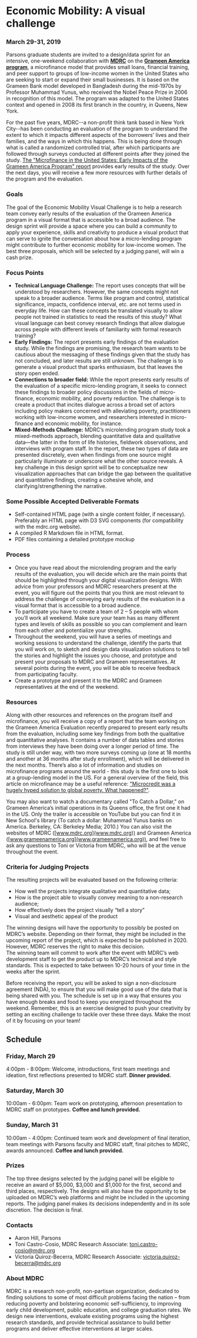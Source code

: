 # Economic Mobility: A visual challenge 

### March 29-31, 2019

Parsons graduate students are invited to a design/data sprint for an intensive, one-weekend collaboration with **[MDRC](https://www.mdrc.org/)** on the **[Grameen America program](https://www.mdrc.org/project/grameen-america-evaluation#overview)**, a microfinance model that provides small loans, financial training, and peer support to groups of low-income women in the United States who are seeking to start or expand their small businesses. It is based on the Grameen Bank model developed in Bangladesh during the mid-1970s by Professor Muhammad Yunus, who received the Nobel Peace Prize in 2006 in recognition of this model. The program was adapted to the United States context and opened in 2008 its first branch in the country, in Queens, New York. 

For the past five years, MDRC--a non-profit think tank based in New York City--has been conducting an evaluation of the program to understand the extent to which it impacts different aspects of the borrowers' lives and their families, and the ways in which this happens. This is being done through what is called a randomized controlled trial, after which participants are followed through surveys conducted at different points after they joined the study. [The "Microfinance in the United States: Early Impacts of the Grameen America Program" report](https://www.mdrc.org/sites/default/files/Grameen_Report_final-web.pdf) provides early results of the study. Over the next days, you will receive a few more resources with further details of the program and the evaluation.

### Goals 

The goal of the Economic Mobility Visual Challenge is to help a research team convey early results of the evaluation of the Grameen America program in a visual format that is accessible to a broad audience. The design sprint will provide a space where you can build a community to apply your experience, skills and creativity to produce a visual product that can serve to ignite the conversation about how a micro-lending program might contribute to further economic mobility for low-income women. The best three proposals, which will be selected by a judging panel, will win a cash prize.

### Focus Points

* **Technical Language Challenge:** The report uses concepts that will be understood by researchers. However, the same concepts might not speak to a broader audience. Terms like program and control, statistical significance, impacts, confidence interval, etc. are not terms used in everyday life. How can these concepts be translated visually to allow people not trained in statistics to read the results of this study? What visual language can best convey research findings that allow dialogue across people with different levels of familiarity with formal research training?  
* **Early Findings:** The report presents early findings of the evaluation study. While the findings are promising, the research team wants to be cautious about the messaging of these findings given that the study has not concluded, and later results are still unknown. The challenge is to generate a visual product that sparks enthusiasm, but that leaves the story open ended.  
* 	**Connections to broader field:** While the report presents early results of the evaluation of a specific micro-lending program, it seeks to connect these findings to broader policy discussions in the fields of micro-finance, economic mobility, and poverty reduction. The challenge is to create a product that incites dialogue across a broad set of actors including policy makers concerned with alleviating poverty, practitioners working with low-income women, and researchers interested in micro-finance and economic mobility, for instance.  
* 	**Mixed-Methods Challenge:** MDRC’s microlending program study took a mixed-methods approach, blending quantitative data and qualitative data—the latter in the form of life histories, fieldwork observations, and interviews with program staff.  In the report, these two types of data are presented discretely, even when findings from one source might particularly illuminate or underscore what the other source reveals.  A key challenge in this design sprint will be to conceptualize new visualization approaches that can bridge the gap between the qualitative and quantitative findings, creating a cohesive whole, and clarifying/strengthening the narrative. 

### Some Possible Accepted Deliverable Formats 

* Self-contained HTML page (with a single content folder, if necessary).  Preferably an HTML page with D3 SVG components (for compatibility with the mdrc.org website).  
* A compiled R Markdown file in HTML format.  
* PDF files containing a detailed prototype mockup

### Process

* Once you have read about the microlending program and the early results of the evaluation, you will decide which are the main points that should be highlighted through your digital visualization designs. With advice from your professors and MDRC researchers present at the event, you will figure out the points that you think are most relevant to address the challenge of conveying early results of the evaluation in a visual format that is accessible to a broad audience.  
* To participate you have to create a team of 2 – 5 people with whom you’ll work all weekend. Make sure your team has as many different types and levels of skills as possible so you can complement and learn from each other and potentialize your strengths.  
* Throughout the weekend, you will have a series of meetings and working sessions to understand the challenge, identify the parts that you will work on, to sketch and design data visualization solutions to tell the stories and highlight the issues you choose, and prototype and present your proposals to MDRC and Grameen representatives. At several points during the event, you will be able to receive feedback from participating faculty. 
* Create a prototype and present it to the MDRC and Grameen representatives at the end of the weekend. 

### Resources

Along with other resources and references on the program itself and microfinance, you will receive a copy of a report that the team working on the Grameen America Evaluation recently prepared to present early results from the evaluation, including some key findings from both the qualitative and quantitative analyses. It contains a number of data tables and stories from interviews they have been doing over a longer period of time. The study is still under way, with two more surveys coming up (one at 18 months and another at 36 months after study enrollment), which will be delivered in the next months. 
There’s also a lot of information and studies on microfinance programs around the world - this study is the first one to look at a group-lending model in the US. For a general overview of the field, this article on microfinance may be a useful reference: ["Microcredit was a hugely hyped solution to global poverty. What happened?"](https://www.vox.com/future-perfect/2019/1/15/18182167/microcredit-microfinance-poverty-grameen-bank-yunus). 

You may also want to watch a documentary called "To Catch a Dollar," on Grameen America’s initial operations in its Queens office, the first one it had in the US. Only the trailer is accessible on YouTube but you can find it in New School's library (To catch a dollar: Muhammad Yunus banks on America. Berkeley, CA: Berkeley Media; 2010.) You can also visit the websites of MDRC ([www.mdrc.org](www.mdrc.org)) and Grameen America ([www.grameenamerica.org](www.grameenamerica.org)), and feel free to ask any questions to Toni or Victoria from MDRC, who will be at the venue throughout the event. 

### Criteria for Judging Projects 

The resulting projects will be evaluated based on the following criteria:
  
* How well the projects integrate qualitative and quantitative data;  
* How is the project able to visually convey meaning to a non-research audience;  
* How effectively does the project visually “tell a story”  
* Visual and aesthetic appeal of the product  

The winning designs will have the opportunity to possibly be posted on MDRC’s website. Depending on their format, they might be included in the upcoming report of the project, which is expected to be published in 2020. However, MDRC reserves the right to make this decision.  
The winning team will commit to work after the event with MDRC’s web development staff to get the product up to MDRC’s technical and style standards. This is expected to take between 10-20 hours of your time in the weeks after the sprint.  

Before receiving the report, you will be asked to sign a non-disclosure agreement (NDA), to ensure that you will make good use of the data that is being shared with you. 
The schedule is set up in a way that ensures you have enough breaks and food to keep you energized throughout the weekend. 
Remember, this is an exercise designed to push your creativity by setting an exciting challenge to tackle over these three days. Make the most of it by focusing on your team!

## Schedule

### Friday, March 29

4:00pm - 8:00pm: Welcome, introductions, first team meetings and ideation, first reflections presented to MDRC staff. **Dinner provided.** 

### Saturday, March 30

10:00am - 6:00pm: Team work on prototyping, afternoon presentation to MDRC staff on prototypes. **Coffee and lunch provided.**

### Sunday, March 31

10:00am - 4:00pm: Continued team work and development of final iteration, team meetings with Parsons faculty and MDRC staff, final pitches to MDRC, awards announced. **Coffee and lunch provided.**

### Prizes

The top three designs selected by the judging panel will be eligible to receive an award of $5,000, $3,000 and $1,000 for the first, second and third places, respectively. The designs will also have the opportunity to be uploaded on MDRC’s web platforms and might be included in the upcoming reports. The judging panel makes its decisions independently and in its sole discretion.  The decision is final. 

### Contacts

* Aaron Hill, Parsons  
* 	Toni Castro-Cosio, MDRC Research Associate: toni.castro-cosio@mdrc.org  
* 	Victoria Quiroz-Becerra, MDRC Research Associate: victoria.quiroz-becerra@mdrc.org 

### About MDRC

MDRC is a research non-profit, non-partisan organization, dedicated to finding solutions to some of most difficult problems facing the nation – from reducing poverty and bolstering economic self-sufficiency, to improving early child development, public education, and college graduation rates.
We design new interventions, evaluate existing programs using the highest research standards, and provide technical assistance to build better programs and deliver effective interventions at larger scales. 




